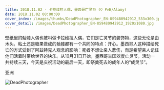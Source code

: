 ```yaml
---
title: 2018.11.02 - 卡拉维拉人偶，墨西哥亡灵节 (© PvE/Alamy)
date: 2018.11.02 00:00:00
cover_index: /images/thumbs/DeadPhotographer_EN-US9480942912_533x300.jpg
cover_detail: /images/DeadPhotographer_EN-US9480942912_1920x1080.jpg
---
```


壁纸里的骷髅人偶也被叫做卡拉维拉人偶，它们是亡灵节的装饰物，这些无论是由木头，粘土还是糖果做成的骷髅都有一个共同的特点：开心。墨西哥人这种描绘死亡的方式受到了阿兹特克人观念的影响：死者不想让亲人悲伤，而是希望亲人记住他们活着时带给世界的快乐。从10月31日开始，墨西哥举国欢度亡灵节，活动一共持续三天，今天是庆祝活动的最后一天，即祭奠死去的成年人的“成灵节”。

亚洲

![DeadPhotographer](/images/DeadPhotographer_EN-US9480942912_1920x1080.jpg)
